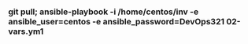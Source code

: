 ### git pull; ansible-playbook -i /home/centos/inv -e ansible_user=centos -e ansible_password=DevOps321 02-vars.ym1

